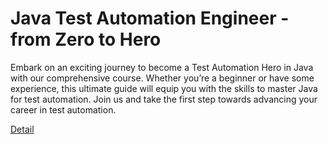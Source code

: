 # Java Test Automation Engineer - from Zero to Hero

Embark on an exciting journey to become a Test Automation Hero in Java with our comprehensive course. Whether you’re a beginner or have some experience, this ultimate guide will equip you with the skills to master Java for test automation. Join us and take the first step towards advancing your career in test automation. 

[Detail](https://eduitfree.com/courses/java-test-automation-engineer-from-zero-to-hero)
